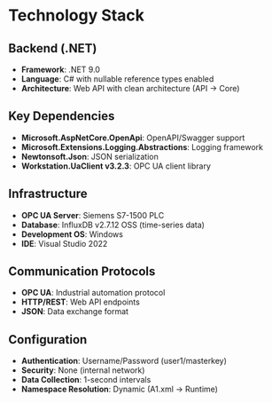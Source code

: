# Technology Stack

## Backend (.NET)
- **Framework**: .NET 9.0
- **Language**: C# with nullable reference types enabled
- **Architecture**: Web API with clean architecture (API → Core)

## Key Dependencies
- **Microsoft.AspNetCore.OpenApi**: OpenAPI/Swagger support
- **Microsoft.Extensions.Logging.Abstractions**: Logging framework
- **Newtonsoft.Json**: JSON serialization
- **Workstation.UaClient v3.2.3**: OPC UA client library

## Infrastructure
- **OPC UA Server**: Siemens S7-1500 PLC
- **Database**: InfluxDB v2.7.12 OSS (time-series data)
- **Development OS**: Windows
- **IDE**: Visual Studio 2022

## Communication Protocols
- **OPC UA**: Industrial automation protocol
- **HTTP/REST**: Web API endpoints
- **JSON**: Data exchange format

## Configuration
- **Authentication**: Username/Password (user1/masterkey)
- **Security**: None (internal network)
- **Data Collection**: 1-second intervals
- **Namespace Resolution**: Dynamic (A1.xml → Runtime)